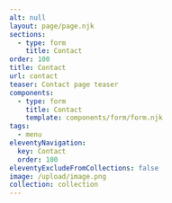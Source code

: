 ```yaml
---
alt: null
layout: page/page.njk
sections:
  - type: form
    title: Contact
order: 100
title: Contact
url: contact
teaser: Contact page teaser
components:
  - type: form
    title: Contact
    template: components/form/form.njk
tags:
  - menu
eleventyNavigation:
  key: Contact
  order: 100
eleventyExcludeFromCollections: false
image: /upload/image.png
collection: collection
---
```

